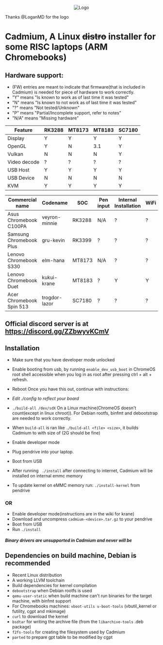 <p align="center"><img src="/pics/logo/cd_smol.png" alt="Logo" data-canonical-src="/pics/cd_smol.png"/></p>

Thanks @LoganMD for the logo

# Cadmium, A Linux ~~distro~~ installer for some RISC laptops (ARM Chromebooks)

## Hardware support:
- (FW) entries are meant to indicate that firmware(that is included in Cadmium) is needed for piece of hardware to work correctly.
- "Y" means "Is known to work as of last time it was tested"
- "N" means "Is known to not work as of last time it was tested"
- "?" means "Not tested/Unknown"
- "P" means "Partial/Incomplete support, refer to notes"
- "N/A" means "Missing hardware"

| Feature      | RK3288 | MT8173 | MT8183 | SC7180 |
| ------------ | ------ | ------ | ------ | ------ |
| Display      | Y      | Y      | Y      | Y      |
| OpenGL       | Y      | N      | 3.1    | Y      |
| Vulkan       | N      | N      | N      | Y      |
| Video decode | ?      | ?      | ?      | ?      |
| USB Host     | Y      | Y      | Y      | Y      |
| USB Device   | N      | N      | N      | N      |
| KVM          | Y      | Y      | Y      | Y      |

| Commercial name          | Codename       |  SOC   | Pen input | Internal Installation | WiFi | Bluetooth | Audio | Notes |
| ------------------------ | -------------- | ------ | --------- | --------------------- | ---- | --------- | ----- | ----- |
| Asus Chromebook C100PA   | veyron-minnie  | RK3288 | N/A       | ?                     | ?    | ?         | ?     |       |
| Samsung Chromebook Plus  | gru-kevin      | RK3399 | ?         | ?                     | ?    | ?         | ?     |       |
| Lenovo Chromebook S330   | elm-hana       | MT8173 | N/A       | ?                     | ?    | ?         | ?     |       |
| Lenovo Chromebook Duet   | kukui-krane    | MT8183 | ?         | Y                     | Y    | ?         | Y     |       |
| Acer Chromebook Spin 513 | trogdor-lazor  | SC7180 | ?         | ?                     | ?    | ?         | ?     |       |

## Official discord server is at https://discord.gg/ZZbwyvKCmV

## Installation
- Make sure that you have developer mode unlocked
- Enable booting from usb, by running ```enable_dev_usb_boot``` in ChromeOS root shell accessible when you log in as root after pressing ctrl + alt + refresh.
- Reboot
Once you have this out, continue with instructions:

- *Edit ./config to reflect your board*
- ``` ./build-all /dev/sdX ``` On a Linux machine(ChromeOS doesn't count(except in linux chroot)). For Debian rootfs, binfmt and debootstrap are needed to work correctly.
- When ```build-all``` is ran like ```./build-all <file> <size>```, it builds Cadmium to <file> with size of <size>(2G should be fine)
- Enable developer mode
- Plug pendrive into your laptop.
- Boot from USB
- After running ``` ./install``` after connecting to internet, Cadmium will be installed on internal emmc memory
- To update kernel on eMMC memory run: ```./install-kernel``` from pendrive

### OR
- Enable developer mode(instructions are in the wiki for krane)
- Download and uncompress ```cadmium-<device>.tar.gz``` to your pendrive
- Boot from USB
- Run ```./install```

#### *Binary drivers are unsupported in Cadmium and never will be*

## Dependencies on build machine, Debian is recommended
- Recent Linux distribution
- A working LLVM toolchain
- Build dependencies for kernel compilation
- ```debootstrap``` when Debian rootfs is used
- ```qemu-user-static``` when build machine can't run binaries for the target machine, with binfmt support
- For Chromebooks machines: ```vboot-utils u-boot-tools``` (vbutil_kernel or futility, cgpt and mkimage)
- ```curl``` to download the kernel
- ```bsdtar``` for writing the archive file (from the ```libarchive-tools``` .deb package)
- ```f2fs-tools``` for creating the filesystem used by Cadmium
- ```parted``` to prepare gpt table to be modified by cgpt
